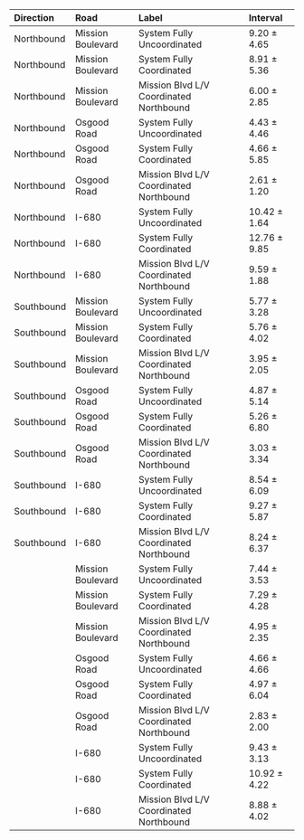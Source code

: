 | Direction   | Road              | Label                                   | Interval     |
|:------------|:------------------|:----------------------------------------|:-------------|
| Northbound  | Mission Boulevard | System Fully Uncoordinated              | 9.20 ± 4.65  |
| Northbound  | Mission Boulevard | System Fully Coordinated                | 8.91 ± 5.36  |
| Northbound  | Mission Boulevard | Mission Blvd L/V Coordinated Northbound | 6.00 ± 2.85  |
| Northbound  | Osgood Road       | System Fully Uncoordinated              | 4.43 ± 4.46  |
| Northbound  | Osgood Road       | System Fully Coordinated                | 4.66 ± 5.85  |
| Northbound  | Osgood Road       | Mission Blvd L/V Coordinated Northbound | 2.61 ± 1.20  |
| Northbound  | I-680             | System Fully Uncoordinated              | 10.42 ± 1.64 |
| Northbound  | I-680             | System Fully Coordinated                | 12.76 ± 9.85 |
| Northbound  | I-680             | Mission Blvd L/V Coordinated Northbound | 9.59 ± 1.88  |
| Southbound  | Mission Boulevard | System Fully Uncoordinated              | 5.77 ± 3.28  |
| Southbound  | Mission Boulevard | System Fully Coordinated                | 5.76 ± 4.02  |
| Southbound  | Mission Boulevard | Mission Blvd L/V Coordinated Northbound | 3.95 ± 2.05  |
| Southbound  | Osgood Road       | System Fully Uncoordinated              | 4.87 ± 5.14  |
| Southbound  | Osgood Road       | System Fully Coordinated                | 5.26 ± 6.80  |
| Southbound  | Osgood Road       | Mission Blvd L/V Coordinated Northbound | 3.03 ± 3.34  |
| Southbound  | I-680             | System Fully Uncoordinated              | 8.54 ± 6.09  |
| Southbound  | I-680             | System Fully Coordinated                | 9.27 ± 5.87  |
| Southbound  | I-680             | Mission Blvd L/V Coordinated Northbound | 8.24 ± 6.37  |
|             | Mission Boulevard | System Fully Uncoordinated              | 7.44 ± 3.53  |
|             | Mission Boulevard | System Fully Coordinated                | 7.29 ± 4.28  |
|             | Mission Boulevard | Mission Blvd L/V Coordinated Northbound | 4.95 ± 2.35  |
|             | Osgood Road       | System Fully Uncoordinated              | 4.66 ± 4.66  |
|             | Osgood Road       | System Fully Coordinated                | 4.97 ± 6.04  |
|             | Osgood Road       | Mission Blvd L/V Coordinated Northbound | 2.83 ± 2.00  |
|             | I-680             | System Fully Uncoordinated              | 9.43 ± 3.13  |
|             | I-680             | System Fully Coordinated                | 10.92 ± 4.22 |
|             | I-680             | Mission Blvd L/V Coordinated Northbound | 8.88 ± 4.02  |